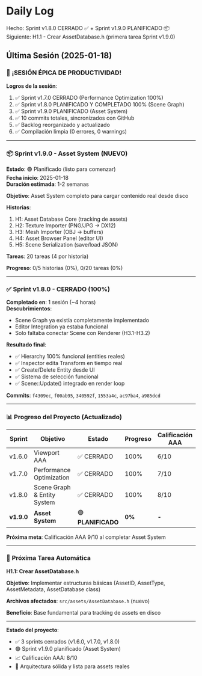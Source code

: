 ﻿# Daily Log

Hecho: Sprint v1.8.0 CERRADO ✅ + Sprint v1.9.0 PLANIFICADO 📦
Siguiente: H1.1 - Crear AssetDatabase.h (primera tarea Sprint v1.9.0)

## Última Sesión (2025-01-18)

### 🎊 **¡SESIÓN ÉPICA DE PRODUCTIVIDAD!**

**Logros de la sesión**:
1. ✅ Sprint v1.7.0 CERRADO (Performance Optimization 100%)
2. ✅ Sprint v1.8.0 PLANIFICADO Y COMPLETADO 100% (Scene Graph)
3. ✅ Sprint v1.9.0 PLANIFICADO (Asset System)
4. ✅ 10 commits totales, sincronizados con GitHub
5. ✅ Backlog reorganizado y actualizado
6. ✅ Compilación limpia (0 errores, 0 warnings)

---

### 📦 **Sprint v1.9.0 - Asset System** (NUEVO)

**Estado**: 🟢 Planificado (listo para comenzar)  
**Fecha inicio**: 2025-01-18  
**Duración estimada**: 1-2 semanas

**Objetivo**: Asset System completo para cargar contenido real desde disco

**Historias**:
1. H1: Asset Database Core (tracking de assets)
2. H2: Texture Importer (PNG/JPG → DX12)
3. H3: Mesh Importer (OBJ → buffers)
4. H4: Asset Browser Panel (editor UI)
5. H5: Scene Serialization (save/load JSON)

**Tareas**: 20 tareas (4 por historia)

**Progreso**: 0/5 historias (0%), 0/20 tareas (0%)

---

### ✅ **Sprint v1.8.0 - CERRADO** (100%)

**Completado en**: 1 sesión (~4 horas)  
**Descubrimientos**:
- Scene Graph ya existía completamente implementado
- Editor Integration ya estaba funcional
- Solo faltaba conectar Scene con Renderer (H3.1-H3.2)

**Resultado final**:
- ✅ Hierarchy 100% funcional (entities reales)
- ✅ Inspector edita Transform en tiempo real
- ✅ Create/Delete Entity desde UI
- ✅ Sistema de selección funcional
- ✅ Scene::Update() integrado en render loop

**Commits**: `f4309ec`, `f00ab95`, `340592f`, `1553a4c`, `ac97ba4`, `a985dcd`

---

### 📊 **Progreso del Proyecto** (Actualizado)

| Sprint | Objetivo | Estado | Progreso | Calificación AAA |
|--------|----------|--------|----------|------------------|
| v1.6.0 | Viewport AAA | ✅ CERRADO | 100% | 6/10 |
| v1.7.0 | Performance Optimization | ✅ CERRADO | 100% | 7/10 |
| v1.8.0 | Scene Graph & Entity System | ✅ CERRADO | 100% | 8/10 |
| **v1.9.0** | **Asset System** | 🟢 **PLANIFICADO** | **0%** | **-** |

**Próxima meta**: Calificación AAA 9/10 al completar Asset System

---

### 🎯 **Próxima Tarea Automática**

**H1.1: Crear AssetDatabase.h**

**Objetivo**: Implementar estructuras básicas (AssetID, AssetType, AssetMetadata, AssetDatabase class)

**Archivos afectados**: `src/assets/AssetDatabase.h` (nuevo)

**Beneficio**: Base fundamental para tracking de assets en disco

---

**Estado del proyecto**: 
- ✅ 3 sprints cerrados (v1.6.0, v1.7.0, v1.8.0)
- 🟢 Sprint v1.9.0 planificado (Asset System)
- 📈 Calificación AAA: 8/10
- 🚀 Arquitectura sólida y lista para assets reales


